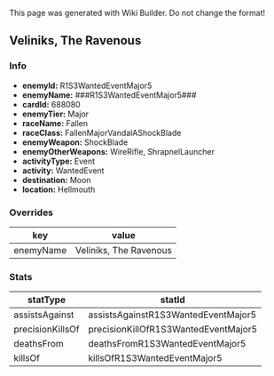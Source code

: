 <span class="wiki-builder">This page was generated with Wiki Builder. Do not change the format!</span>

## Veliniks, The Ravenous
### Info
* **enemyId:** R1S3WantedEventMajor5
* **enemyName:** ###R1S3WantedEventMajor5###
* **cardId:** 688080
* **enemyTier:** Major
* **raceName:** Fallen
* **raceClass:** FallenMajorVandalAShockBlade
* **enemyWeapon:** ShockBlade
* **enemyOtherWeapons:** WireRifle, ShrapnelLauncher
* **activityType:** Event
* **activity:** WantedEvent
* **destination:** Moon
* **location:** Hellmouth

### Overrides
key | value
--- | -----
enemyName | Veliniks, The Ravenous

### Stats
statType | statId
-------- | ------
assistsAgainst | assistsAgainstR1S3WantedEventMajor5
precisionKillsOf | precisionKillOfR1S3WantedEventMajor5
deathsFrom | deathsFromR1S3WantedEventMajor5
killsOf | killsOfR1S3WantedEventMajor5

